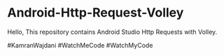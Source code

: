 # Android-Http-Request-Volley

Hello, 
This repository contains Android Studio Http Requests with Volley.

#KamranWajdani
#WatchMeCode
#WatchMyCode
